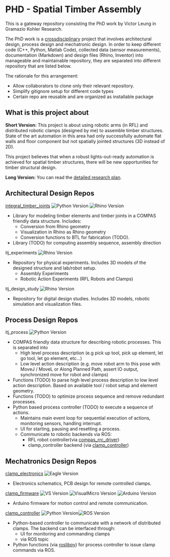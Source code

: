 # PHD - Spatial Timber Assembly

This is a gateway repository consisting the PhD work by Victor Leung in Gramazio Kohler Research. 

The PhD work is a [crossdisciplinary][crossdisciplinary] project that involves architectural design, process design and mechatronic design. In order to keep different code (C++, Python, Matlab Code), collected data (sensor measurements), documentation (Markdown) and design files (Rhino, Inventor) into manageable and maintainable repository, they are separated into different repository that are listed below. 

The rationale for this arrangement:

- Allow collaborators to clone only their relevant repository.
- Simplify gitignore setup for different code types
- Certain repo are reusable and are organized as installable package

## What is this project about

**Short Version:** This project is about using robotic arms (in RFL) and distributed robotic clamps (designed by me) to assemble timber structures. State of the art automation in this area had only successfully automate flat walls and floor component but not spatially jointed structures (3D instead of 2D). 

This project believes that when a robust lights-out-ready automation is achieved for spatial timber structures, there will be new opportunities for timber structural design.

**Long Version:** You can read the [detailed research plan](200408_270_ResearchPlan_Submitted_v7.pdf).

## Architectural Design Repos

[integral_timber_joints](https://github.com/gramaziokohler/integral_timber_joints/) ![Python Version](https://img.shields.io/badge/Python-cpython%202.x%20%7C%203.x%20%7C%20ironpython%202.7-darkgreen) ![Rhino Version](https://img.shields.io/badge/Rhino-6-darkgreen)

- Library for modeling timber elements and timber joints in a COMPAS friendly data structure. Includes:
  - Conversion from Rhino geometry
  - Visualization in Rhino as Rhino geometry
  - Conversion functions to BTL for fabrication (TODO). 
- Library (TODO) for computing assembly sequence, assembly direction

itj_experiments ![Rhino Version](https://img.shields.io/badge/Rhino-6-darkgreen)

- Repository for physical experiments. Includes 3D models of the designed structure and lab/robot setup.
  - Assembly Experiments
  - Robotic Action Experiments (RFL Robots and Clamps)

itj_design_study ![Rhino Version](https://img.shields.io/badge/Rhino-6-darkgreen)

- Repository for digital design studies. Includes 3D models, robotic simulation and visualization files. 

## Process Design Repos

itj_process ![Python Version](https://img.shields.io/badge/Python-cpython%202.x%20%7C%203.x%20%7C%20ironpython%202.7-darkgreen)

- COMPAS friendly data structure for describing robotic processes. This is separated into 
  - High level process description (e.g pick up tool, pick up element, let go tool, let go element, etc...)
  - Low level action description (e.g. move robot arm to this pose with MoveJ / MoveL or Along Planned Path, assert IO output, synchronized move for robot and clamps)
- Functions (TODO) to parse high level process description to low level action description. Based on available tool / robot setup and element geometry. 
- Functions (TODO) to optimize process sequence and remove redundant processes.
- Python based process controller (TODO) to execute a sequence of actions.
  - Maintains main event loop for sequential execution of actions, monitoring sensors, handling interrupt.
  - UI for starting, pausing and resetting a process. 
  - Communicate to robotic backends via ROS:
    - RFL robot controller(via [compas_rrc_driver](https://github.com/gramaziokohler/compas_rrc_ros)) 
    - clamp_controller backend (via [clamp_controller](https://github.com/gramaziokohler/clamp_controller))

## Mechatronics Design Repos

[clamp_electronics](https://github.com/gramaziokohler/clamp_electronics) ![Eagle Version](https://img.shields.io/badge/Eagle-9.6-darkgreen)

- Electronics schematics, PCB design for remote controlled clamps.

[clamp_firmware](https://github.com/gramaziokohler/clamp_firmware) ![VS Version](https://img.shields.io/badge/Visual%20Studio-2017-darkgreen) ![VisualMicro Version](https://img.shields.io/badge/Visual%20Micro-20.03+-darkgreen) ![Arduino Version](https://img.shields.io/badge/Arduino%20IDE-1.6,%201.8-darkgreen)

- Arduino firmware for motion control and remote communication.

[clamp_controller](https://github.com/gramaziokohler/clamp_controller) ![Python Version](https://img.shields.io/badge/Python-cpython%203.x-darkgreen)![ROS Version](https://img.shields.io/badge/ROS-kinetic-darkgreen) 

- Python-based controller to communicate with a network of distributed clamps. The backend can be interfaced through:
  - UI for monitoring and commanding clamps
  - via ROS topic 
- Python functions (via [roslibpy](https://github.com/gramaziokohler/roslibpy)) for process controller to issue clamp commands via ROS.



[crossdisciplinary]: https://www.researchgate.net/post/What_is_difference_between_terms_of_multidisciplinary_transdisciplinary_and_cross_disciplinary_approaches	"What is difference between terms of multidisciplinary, transdisciplinary and cross disciplinary approaches?"

